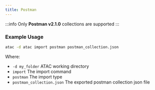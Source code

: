 ```yaml
---
title: Postman
---
```


:::info
Only **Postman v2.1.0** collections are supported
:::

### Example Usage

```bash
atac -d atac import postman postman_collection.json
```

Where:
- `-d my_folder` ATAC working directory
- `import` The import command
- `postman` The import type
- `postman_collection.json` The exported postman collection json file
